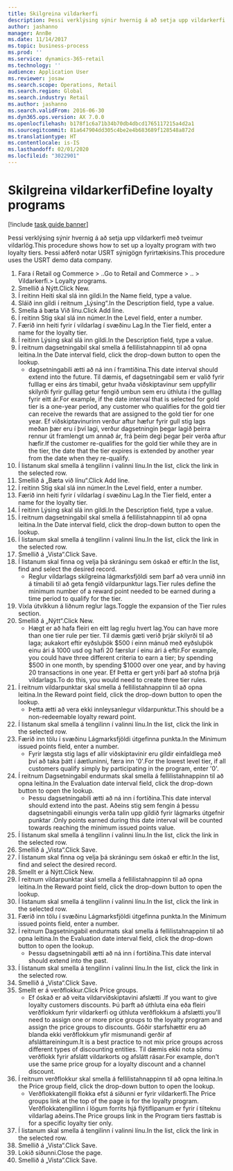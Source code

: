 ```yaml
---
title: Skilgreina vildarkerfi
description: Þessi verklýsing sýnir hvernig á að setja upp vildarkerfi með tveimur vildarlög.
author: jashanno
manager: AnnBe
ms.date: 11/14/2017
ms.topic: business-process
ms.prod: ''
ms.service: dynamics-365-retail
ms.technology: ''
audience: Application User
ms.reviewer: josaw
ms.search.scope: Operations, Retail
ms.search.region: Global
ms.search.industry: Retail
ms.author: jashanno
ms.search.validFrom: 2016-06-30
ms.dyn365.ops.version: AX 7.0.0
ms.openlocfilehash: b178f1c6a71b34b70db4dbcd1765117215a4d2a1
ms.sourcegitcommit: 81a647904dd305c4be2e4b683689f128548a872d
ms.translationtype: HT
ms.contentlocale: is-IS
ms.lasthandoff: 02/01/2020
ms.locfileid: "3022901"
---
```

# <a name="define-loyalty-programs"></a><span data-ttu-id="4624c-103">Skilgreina vildarkerfi</span><span class="sxs-lookup"><span data-stu-id="4624c-103">Define loyalty programs</span></span>

[!include [task guide banner](../includes/task-guide-banner.md)]

<span data-ttu-id="4624c-104">Þessi verklýsing sýnir hvernig á að setja upp vildarkerfi með tveimur vildarlög.</span><span class="sxs-lookup"><span data-stu-id="4624c-104">This procedure shows how to set up a loyalty program with two loyalty tiers.</span></span> <span data-ttu-id="4624c-105">Þessi aðferð notar USRT sýnigögn fyrirtækisins.</span><span class="sxs-lookup"><span data-stu-id="4624c-105">This procedure uses the USRT demo data company.</span></span>

1. <span data-ttu-id="4624c-106">Fara í Retail og Commerce > ..</span><span class="sxs-lookup"><span data-stu-id="4624c-106">Go to Retail and Commerce > ..</span></span> <span data-ttu-id="4624c-107">> Vildarkerfi.</span><span class="sxs-lookup"><span data-stu-id="4624c-107">> Loyalty programs.</span></span>
2. <span data-ttu-id="4624c-108">Smellið á Nýtt.</span><span class="sxs-lookup"><span data-stu-id="4624c-108">Click New.</span></span>
3. <span data-ttu-id="4624c-109">Í reitinn Heiti skal slá inn gildi.</span><span class="sxs-lookup"><span data-stu-id="4624c-109">In the Name field, type a value.</span></span>
4. <span data-ttu-id="4624c-110">Sláið inn gildi í reitnum „Lýsing“.</span><span class="sxs-lookup"><span data-stu-id="4624c-110">In the Description field, type a value.</span></span>
5. <span data-ttu-id="4624c-111">Smella á bæta Við línu.</span><span class="sxs-lookup"><span data-stu-id="4624c-111">Click Add line.</span></span>
6. <span data-ttu-id="4624c-112">Í reitinn Stig skal slá inn númer.</span><span class="sxs-lookup"><span data-stu-id="4624c-112">In the Level field, enter a number.</span></span>
7. <span data-ttu-id="4624c-113">Færið inn heiti fyrir í vildarlag í svæðinu Lag.</span><span class="sxs-lookup"><span data-stu-id="4624c-113">In the Tier field, enter a name for the loyalty tier.</span></span>
8. <span data-ttu-id="4624c-114">Í reitinn Lýsing skal slá inn gildi.</span><span class="sxs-lookup"><span data-stu-id="4624c-114">In the Description field, type a value.</span></span>
9. <span data-ttu-id="4624c-115">Í reitnum dagsetningabil skal smella á fellilistahnappinn til að opna leitina.</span><span class="sxs-lookup"><span data-stu-id="4624c-115">In the Date interval field, click the drop-down button to open the lookup.</span></span>
    * <span data-ttu-id="4624c-116">dagsetningabili ætti að ná inn í framtíðina.</span><span class="sxs-lookup"><span data-stu-id="4624c-116">This date interval should extend into the future.</span></span> <span data-ttu-id="4624c-117">Til dæmis, ef dagsetningabil sem er valið fyrir fulllag er eins árs tímabil, getur hvaða viðskiptavinur sem uppfyllir skilyrði fyrir gulllag getur fengið umbun sem eru úthluta í the gulllag fyrir eitt ár.</span><span class="sxs-lookup"><span data-stu-id="4624c-117">For example, if the date interval that is selected for gold tier is a one-year period, any customer who qualifies for the gold tier can receive the rewards that are assigned to the gold tier for one year.</span></span> <span data-ttu-id="4624c-118">Ef viðskiptavinurinn verður aftur hæfur fyrir gull stig lags meðan þær eru í því lagi, verður dagsetningin þegar lagið þeirra rennur út framlengt um annað ár, frá þeim degi þegar þeir verða aftur hæfir.</span><span class="sxs-lookup"><span data-stu-id="4624c-118">If the customer re-qualifies for the gold tier while they are in the tier, the date that the tier expires is extended by another year from the date when they re-qualify.</span></span>  
10. <span data-ttu-id="4624c-119">Í listanum skal smella á tengilinn í valinni línu.</span><span class="sxs-lookup"><span data-stu-id="4624c-119">In the list, click the link in the selected row.</span></span>
11. <span data-ttu-id="4624c-120">Smellið á „Bæta við línu“.</span><span class="sxs-lookup"><span data-stu-id="4624c-120">Click Add line.</span></span>
12. <span data-ttu-id="4624c-121">Í reitinn Stig skal slá inn númer.</span><span class="sxs-lookup"><span data-stu-id="4624c-121">In the Level field, enter a number.</span></span>
13. <span data-ttu-id="4624c-122">Færið inn heiti fyrir í vildarlag í svæðinu Lag.</span><span class="sxs-lookup"><span data-stu-id="4624c-122">In the Tier field, enter a name for the loyalty tier.</span></span>
14. <span data-ttu-id="4624c-123">Í reitinn Lýsing skal slá inn gildi.</span><span class="sxs-lookup"><span data-stu-id="4624c-123">In the Description field, type a value.</span></span>
15. <span data-ttu-id="4624c-124">Í reitnum dagsetningabil skal smella á fellilistahnappinn til að opna leitina.</span><span class="sxs-lookup"><span data-stu-id="4624c-124">In the Date interval field, click the drop-down button to open the lookup.</span></span>
16. <span data-ttu-id="4624c-125">Í listanum skal smella á tengilinn í valinni línu.</span><span class="sxs-lookup"><span data-stu-id="4624c-125">In the list, click the link in the selected row.</span></span>
17. <span data-ttu-id="4624c-126">Smellið á „Vista“.</span><span class="sxs-lookup"><span data-stu-id="4624c-126">Click Save.</span></span>
18. <span data-ttu-id="4624c-127">Í listanum skal finna og velja þá skráningu sem óskað er eftir.</span><span class="sxs-lookup"><span data-stu-id="4624c-127">In the list, find and select the desired record.</span></span>
    * <span data-ttu-id="4624c-128">Reglur vildarlags skilgreina lágmarksfjöldi sem þarf að vera unnið inn á tímabili til að geta fengið vildarpunktur lags.</span><span class="sxs-lookup"><span data-stu-id="4624c-128">Tier rules define the minimum number of a reward point needed to be earned during a time period to qualify for the tier.</span></span>  
19. <span data-ttu-id="4624c-129">Víxla útvíkkun á liðnum reglur lags.</span><span class="sxs-lookup"><span data-stu-id="4624c-129">Toggle the expansion of the Tier rules section.</span></span>
20. <span data-ttu-id="4624c-130">Smellið á „Nýtt“.</span><span class="sxs-lookup"><span data-stu-id="4624c-130">Click New.</span></span>
    * <span data-ttu-id="4624c-131">Hægt er að hafa fleiri en eitt lag reglu hvert lag.</span><span class="sxs-lookup"><span data-stu-id="4624c-131">You can have more than one tier rule per tier.</span></span> <span data-ttu-id="4624c-132">Til dæmis gæti verið þrjár skilyrði til að laga; aukakort eftir eyðsluþök $500 í einn mánuð með eyðsluþök einu ári á 1000 usd og hafi 20 færslur í einu ári á eftir.</span><span class="sxs-lookup"><span data-stu-id="4624c-132">For example, you could have three different criteria to earn a tier; by spending $500 in one month, by spending $1000 over one year, and by having 20 transactions in one year.</span></span> <span data-ttu-id="4624c-133">Ef Þetta er gert yrði þarf að stofna þrjá vildarlags.</span><span class="sxs-lookup"><span data-stu-id="4624c-133">To do this, you would need to create three tier rules.</span></span>  
21. <span data-ttu-id="4624c-134">Í reitnum vildarpunktar skal smella á fellilistahnappinn til að opna leitina.</span><span class="sxs-lookup"><span data-stu-id="4624c-134">In the Reward point field, click the drop-down button to open the lookup.</span></span>
    * <span data-ttu-id="4624c-135">Þetta ætti að vera ekki innleysanlegur vildarpunktur.</span><span class="sxs-lookup"><span data-stu-id="4624c-135">This should be a non-redeemable loyalty reward point.</span></span>  
22. <span data-ttu-id="4624c-136">Í listanum skal smella á tengilinn í valinni línu.</span><span class="sxs-lookup"><span data-stu-id="4624c-136">In the list, click the link in the selected row.</span></span>
23. <span data-ttu-id="4624c-137">Færið inn tölu í svæðinu Lágmarksfjöldi útgefinna punkta.</span><span class="sxs-lookup"><span data-stu-id="4624c-137">In the Minimum issued points field, enter a number.</span></span>
    * <span data-ttu-id="4624c-138">Fyrir lægsta stig lags ef allir viðskiptavinir eru gildir einfaldlega með því að taka þátt í áætluninni, færa inn '0'.</span><span class="sxs-lookup"><span data-stu-id="4624c-138">For the lowest level tier, if all customers qualify simply by participating in the program, enter '0'.</span></span>  
24. <span data-ttu-id="4624c-139">Í reitnum Dagsetningabil endurmats skal smella á fellilistahnappinn til að opna leitina.</span><span class="sxs-lookup"><span data-stu-id="4624c-139">In the Evaluation date interval field, click the drop-down button to open the lookup.</span></span>
    * <span data-ttu-id="4624c-140">Þessu dagsetningabili ætti að ná inn í fortíðina.</span><span class="sxs-lookup"><span data-stu-id="4624c-140">This date interval should extend into the past.</span></span> <span data-ttu-id="4624c-141">Aðeins stig sem fengin á þessu dagsetningabili einungis verða talin upp gildið fyrir lágmarks útgefnir punktar .</span><span class="sxs-lookup"><span data-stu-id="4624c-141">Only points earned during this date interval will be counted towards reaching the minimum issued points value.</span></span>  
25. <span data-ttu-id="4624c-142">Í listanum skal smella á tengilinn í valinni línu.</span><span class="sxs-lookup"><span data-stu-id="4624c-142">In the list, click the link in the selected row.</span></span>
26. <span data-ttu-id="4624c-143">Smellið á „Vista“.</span><span class="sxs-lookup"><span data-stu-id="4624c-143">Click Save.</span></span>
27. <span data-ttu-id="4624c-144">Í listanum skal finna og velja þá skráningu sem óskað er eftir.</span><span class="sxs-lookup"><span data-stu-id="4624c-144">In the list, find and select the desired record.</span></span>
28. <span data-ttu-id="4624c-145">Smellt er á Nýtt.</span><span class="sxs-lookup"><span data-stu-id="4624c-145">Click New.</span></span>
29. <span data-ttu-id="4624c-146">Í reitnum vildarpunktar skal smella á fellilistahnappinn til að opna leitina.</span><span class="sxs-lookup"><span data-stu-id="4624c-146">In the Reward point field, click the drop-down button to open the lookup.</span></span>
30. <span data-ttu-id="4624c-147">Í listanum skal smella á tengilinn í valinni línu.</span><span class="sxs-lookup"><span data-stu-id="4624c-147">In the list, click the link in the selected row.</span></span>
31. <span data-ttu-id="4624c-148">Færið inn tölu í svæðinu Lágmarksfjöldi útgefinna punkta.</span><span class="sxs-lookup"><span data-stu-id="4624c-148">In the Minimum issued points field, enter a number.</span></span>
32. <span data-ttu-id="4624c-149">Í reitnum Dagsetningabil endurmats skal smella á fellilistahnappinn til að opna leitina.</span><span class="sxs-lookup"><span data-stu-id="4624c-149">In the Evaluation date interval field, click the drop-down button to open the lookup.</span></span>
    * <span data-ttu-id="4624c-150">Þessu dagsetningabili ætti að ná inn í fortíðina.</span><span class="sxs-lookup"><span data-stu-id="4624c-150">This date interval should extend into the past.</span></span>  
33. <span data-ttu-id="4624c-151">Í listanum skal smella á tengilinn í valinni línu.</span><span class="sxs-lookup"><span data-stu-id="4624c-151">In the list, click the link in the selected row.</span></span>
34. <span data-ttu-id="4624c-152">Smellið á „Vista“.</span><span class="sxs-lookup"><span data-stu-id="4624c-152">Click Save.</span></span>
35. <span data-ttu-id="4624c-153">Smellt er á verðflokkur.</span><span class="sxs-lookup"><span data-stu-id="4624c-153">Click Price groups.</span></span>
    * <span data-ttu-id="4624c-154">Ef óskað er að veita vildarviðskiptavini afslætti .</span><span class="sxs-lookup"><span data-stu-id="4624c-154">If you want to give loyalty customers discounts.</span></span> <span data-ttu-id="4624c-155">Þú þarft að úthluta eina eða fleiri verðflokkum fyrir vildarkerfi og úthluta verðflokkum á afslætti.</span><span class="sxs-lookup"><span data-stu-id="4624c-155">you'll need to assign one or more price groups to the loyalty program and assign the price groups to discounts.</span></span> <span data-ttu-id="4624c-156">Góðir starfshættir eru að blanda ekki verðflokkum yfir mismunandi gerðir af afsláttareiningum.</span><span class="sxs-lookup"><span data-stu-id="4624c-156">It is a best practice to not mix price groups across different types of discounting entities.</span></span>  <span data-ttu-id="4624c-157">Til dæmis ekki nota sömu verðflokk fyrir afslátt vildarkorts og afslátt rásar.</span><span class="sxs-lookup"><span data-stu-id="4624c-157">For example, don't use the same price group for a loyalty discount and a channel discount.</span></span>  
36. <span data-ttu-id="4624c-158">Í reitnum verðflokkur skal smella á fellilistahnappinn til að opna leitina.</span><span class="sxs-lookup"><span data-stu-id="4624c-158">In the Price group field, click the drop-down button to open the lookup.</span></span>
    * <span data-ttu-id="4624c-159">Verðflokkatengill flokka efst á síðunni er fyrir vildarkerfi.</span><span class="sxs-lookup"><span data-stu-id="4624c-159">The Price groups link at the top of the page is for the loyalty program.</span></span> <span data-ttu-id="4624c-160">Verðflokkatengillinn í lögum forrits hjá flýtiflipanum er fyrir í tilteknu vildarlag aðeins.</span><span class="sxs-lookup"><span data-stu-id="4624c-160">The Price groups link in the Program tiers fasttab is for a specific loyalty tier only.</span></span>  
37. <span data-ttu-id="4624c-161">Í listanum skal smella á tengilinn í valinni línu.</span><span class="sxs-lookup"><span data-stu-id="4624c-161">In the list, click the link in the selected row.</span></span>
38. <span data-ttu-id="4624c-162">Smellið á „Vista“.</span><span class="sxs-lookup"><span data-stu-id="4624c-162">Click Save.</span></span>
39. <span data-ttu-id="4624c-163">Lokið síðunni.</span><span class="sxs-lookup"><span data-stu-id="4624c-163">Close the page.</span></span>
40. <span data-ttu-id="4624c-164">Smellið á „Vista“.</span><span class="sxs-lookup"><span data-stu-id="4624c-164">Click Save.</span></span>

